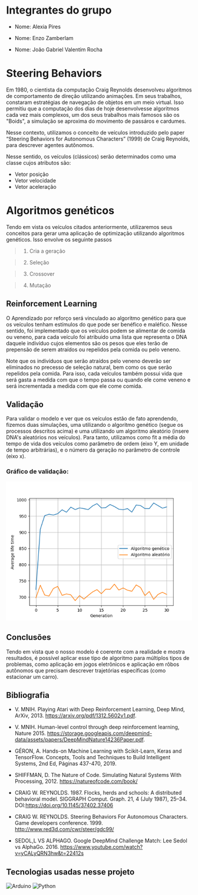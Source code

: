 # Integrantes do grupo
- Nome: Alexia Pires

- Nome: Enzo Zamberlam

- Nome: João Gabriel Valentim Rocha

# Steering Behaviors
Em 1980, o cientista da computação Craig Reynolds desenvolveu algoritmos de comportamento de direção utilizando animações. Em seus trabalhos, constaram estratégias de navegação de objetos em um meio virtual. Isso permitiu que a computação dos dias de hoje desenvolvesse algoritmos cada vez mais complexos, um dos seus trabalhos mais famosos são os "Boids", a simulação se aproxima do movimento de passáros e cardumes.

Nesse contexto, utilizamos o conceito de veículos introduzido pelo paper “Steering Behaviors for Autonomous Characters” (1999) de Craig Reynolds, para descrever agentes autônomos.

Nesse sentido, os veículos (clássicos) serão determinados como uma classe cujos atributos são:
- Vetor posição
- Vetor velocidade
- Vetor aceleração

# Algoritmos genéticos
Tendo em vista os veículos citados anteriormente, utilizaremos seus conceitos para gerar uma aplicação de optimização utilizando algoritmos genéticos. Isso envolve os seguinte passos

> 1) Cria a geração

> 2) Seleção

> 3) Crossover

> 4) Mutação

## Reinforcement Learning
O Aprendizado por reforço será vinculado ao algoritmo genético para que os veículos tenham estímulos do que pode ser benéfico e maléfico. Nesse sentido, foi implementado que os veículos podem se alimentar de comida ou veneno, para cada veículo foi atribuido uma lista que representa o DNA daquele indivíduo cujos elementos são os pesos que eles terão de prepensão de serem atraídos ou repelidos pela comida ou pelo veneno.

Note que os indivíduos que serão atraídos pelo veneno deverão ser eliminados no precesso de seleção natural, bem como os que serão repelidos pela comida. Para isso, cada veículos também possui vida que será gasta a medida com que o tempo passa ou quando ele come veneno e será incrementada a medida com que ele come comida.

## Validação
Para validar o modelo e ver que os veículos estão de fato aprendendo, fizemos duas simulações, uma utilizando o algoritmo genético (segue os processos descritos acima) e uma utilizando um algoritmo aleatório (insere DNA's aleatórios nos veículos). Para tanto, utilizamos como fit a média do tempo de vida dos veículos como parâmetro de ordem (eixo Y, em unidade de tempo arbitrárias), e o número da geração no parâmetro de controle (eixo x).

### Gráfico de validação:
![img1](Genetic_AlgorithmXRandom.png)

## Conclusões
Tendo em vista que o nosso modelo é coerente com a realidade e mostra resultados, é possível aplicar esse tipo de algoritmo para múltiplos tipos de problemas, como aplicação em jogos eletrônicos e aplicação em rôbos autônomos que precisam descrever trajetórias específicas (como estacionar um carro).

## Bibliografia

- V. MNIH. Playing Atari with Deep Reinforcement Learning, Deep Mind, ArXiv, 2013. https://arxiv.org/pdf/1312.5602v1.pdf.

- V. MNIH. Human-level control through deep reinforcement learning, Nature 2015. https://storage.googleapis.com/deepmind-data/assets/papers/DeepMindNature14236Paper.pdf.

- GÉRON, A. Hands-on Machine Learning with Scikit-Learn, Keras and TensorFlow. Concepts, Tools and Techniques to Build Intelligent Systems, 2nd Ed, Páginas 437-470, 2019.

- SHIFFMAN, D. The Nature of Code. Simulating Natural Systems With Processing, 2012. https://natureofcode.com/book/

- CRAIG W. REYNOLDS. 1987. Flocks, herds and schools: A distributed behavioral model. SIGGRAPH Comput. Graph. 21, 4 (July 1987), 25–34. DOI:https://doi.org/10.1145/37402.37406

- CRAIG W. REYNOLDS. Steering Behaviors For Autonomous Characters. Game developers conference. 1999. http://www.red3d.com/cwr/steer/gdc99/

- SEDOL,L VS ALPHAGO. Google DeepMind Challenge Match: Lee Sedol vs AlphaGo. 2016.  https://www.youtube.com/watch?v=yCALyQRN3hw&t=22412s  



## Tecnologias usadas nesse projeto

![Arduino](https://img.shields.io/badge/pygame-007ACC?style=for-the-badge&logo=Python&logoColor=green)
![Python](https://img.shields.io/badge/Python-2D7DB1?style=for-the-badge&logo=python&logoColor=yellow)